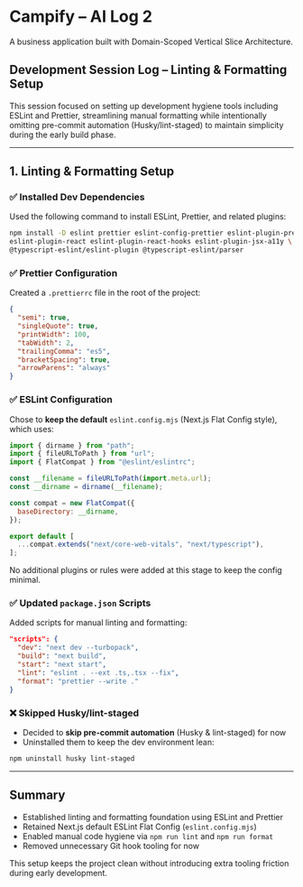 # Campify – AI Log 2

A business application built with Domain-Scoped Vertical Slice Architecture.

## Development Session Log – Linting & Formatting Setup

This session focused on setting up development hygiene tools including ESLint and Prettier, streamlining manual formatting while intentionally omitting pre-commit automation (Husky/lint-staged) to maintain simplicity during the early build phase.

---

## 1. Linting & Formatting Setup

### ✅ Installed Dev Dependencies

Used the following command to install ESLint, Prettier, and related plugins:

```bash
npm install -D eslint prettier eslint-config-prettier eslint-plugin-prettier \
eslint-plugin-react eslint-plugin-react-hooks eslint-plugin-jsx-a11y \
@typescript-eslint/eslint-plugin @typescript-eslint/parser
```

### ✅ Prettier Configuration

Created a `.prettierrc` file in the root of the project:

```json
{
  "semi": true,
  "singleQuote": true,
  "printWidth": 100,
  "tabWidth": 2,
  "trailingComma": "es5",
  "bracketSpacing": true,
  "arrowParens": "always"
}
```

### ✅ ESLint Configuration

Chose to **keep the default** `eslint.config.mjs` (Next.js Flat Config style), which uses:

```js
import { dirname } from "path";
import { fileURLToPath } from "url";
import { FlatCompat } from "@eslint/eslintrc";

const __filename = fileURLToPath(import.meta.url);
const __dirname = dirname(__filename);

const compat = new FlatCompat({
  baseDirectory: __dirname,
});

export default [
  ...compat.extends("next/core-web-vitals", "next/typescript"),
];
```

No additional plugins or rules were added at this stage to keep the config minimal.

### ✅ Updated `package.json` Scripts

Added scripts for manual linting and formatting:

```json
"scripts": {
  "dev": "next dev --turbopack",
  "build": "next build",
  "start": "next start",
  "lint": "eslint . --ext .ts,.tsx --fix",
  "format": "prettier --write ."
}
```

### ❌ Skipped Husky/lint-staged

- Decided to **skip pre-commit automation** (Husky & lint-staged) for now
- Uninstalled them to keep the dev environment lean:

```bash
npm uninstall husky lint-staged
```

--- 

## Summary

- Established linting and formatting foundation using ESLint and Prettier
- Retained Next.js default ESLint Flat Config (`eslint.config.mjs`)
- Enabled manual code hygiene via `npm run lint` and `npm run format`
- Removed unnecessary Git hook tooling for now

This setup keeps the project clean without introducing extra tooling friction during early development.

